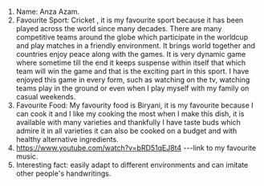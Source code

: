 1. Name: Anza Azam.
2. Favourite Sport: Cricket , it is my favourite sport because it has been played across the world since many decades. There are many competitive teams around the globe which participate in the worldcup and play matches in a friendly environment. It brings world together and countries enjoy peace along with the games. It is very dynamic game where sometime till the end it keeps suspense within itself that which team will win the game and that is the exciting part in this sport. I have enjoyed this game in every form, such as watching on the tv, watching teams play in the ground or even when I play myself with my family on casual weekends.
3. Favourite Food: My favourity food is Biryani, it is my favourite because I can cook it and I like my cooking the most when I make this dish, it is available with many varieties and thankfully I have taste buds which admire it in all varieties it can also be cooked on a budget and with healthy alternative ingredients.
4. https://www.youtube.com/watch?v=bRD51qEJ8t4 ---link to my favourite music.
5. Interesting fact: easily adapt to different environments and can imitate other people's handwritings.
